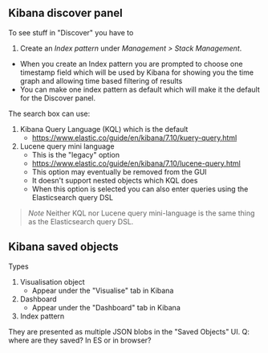 ## Kibana discover panel

To see stuff in "Discover" you have to

1. Create an _Index pattern_ under _Management > Stack Management_.
  * When you create an Index pattern you are prompted to choose one timestamp field which will be used by Kibana for showing you the time graph and allowing time based filtering of results
  * You can make one index pattern as default which will make it the default for the Discover panel.

The search box can use:

1. Kibana Query Language (KQL) which is the default
    * https://www.elastic.co/guide/en/kibana/7.10/kuery-query.html
1. Lucene query mini language
    * This is the "legacy" option
    * https://www.elastic.co/guide/en/kibana/7.10/lucene-query.html
    * This option may eventually be removed from the GUI
    * It doesn't support nested objects which KQL does
    * When this option is selected you can also enter queries using the Elasticsearch query DSL

>*Note*
> Neither KQL nor Lucene query mini-language is the same thing as the Elasticsearch query DSL.

## Kibana saved objects

Types

1. Visualisation object
    * Appear under the "Visualise" tab in Kibana
2. Dashboard
    * Appear under the "Dashboard" tab in Kibana
3. Index pattern

They are presented as multiple JSON blobs in the "Saved Objects" UI.
Q: where are they saved? In ES or in browser?

